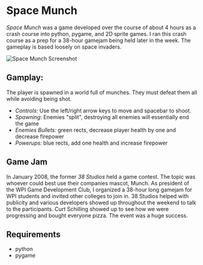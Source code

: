 # Space Munch

*Space Munch* was a game developed over the course of about 4 hours as a
crash course into python, pygame, and 2D sprite games. I ran this crash
course as a prep for a 38-hour gamejam being held later in the week. The
gameplay is based loosely on space invaders.

![Space Munch Screenshot](https://github.com/alecgoebel/div2/games/spacemunch/screenshot.png)

## Gamplay:
The player is spawned in a world full of munches.  They must defeat them all while avoiding being shot.

 * *Controls:* Use the left/right arrow keys to move and spacebar to shoot.
 * *Spawning*: Enemies "split", destroying all enemies will essentially end the game
 * *Enemies Bullets:* green rects, decrease player health by one and decrease firepower
 * *Powerups:* blue rects, add one health and increase firepower

## Game Jam
In January 2008, the former *38 Studios* held a game contest. The topic
was whoever could best use their companies mascot, Munch. As president
of the WPI Game Development Club, I organized a 38-hour long gamejam for
WPI students and invited other colleges to join in. 38 Studios helped
with publicity and various developers showed up throughout the weekend
to talk to the participants. Curt Schilling showed up to see how we were
progressing and bought everyone pizza. The event was a huge success.

## Requirements
 * python
 * pygame
